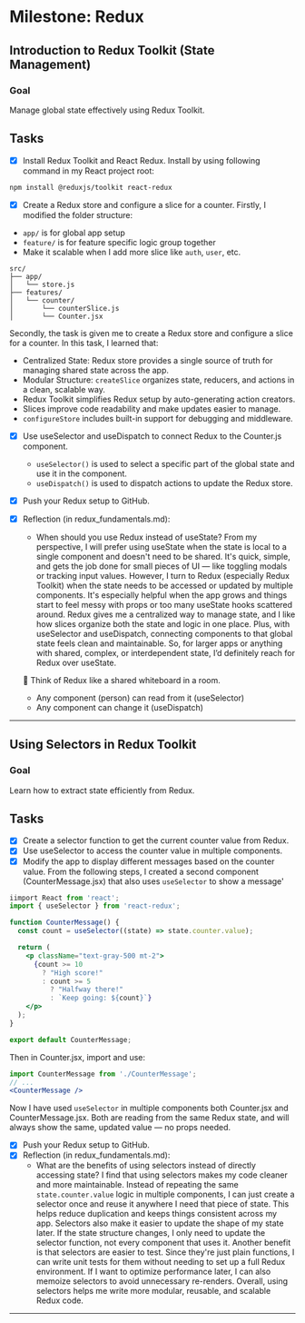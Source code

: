 # Milestone: Redux 

## Introduction to Redux Toolkit (State Management)
### Goal
Manage global state effectively using Redux Toolkit.

## Tasks
- [x] Install Redux Toolkit and React Redux.
Install by using following command in my React project root:
```bash
npm install @reduxjs/toolkit react-redux
```

- [x] Create a Redux store and configure a slice for a counter.
Firstly, I modified the folder structure:
- `app/` is for global app setup
- `feature/` is for feature specific logic group together
- Make it scalable when I add more slice like `auth`, `user`, etc.
```
src/
├── app/
│   └── store.js
├── features/
│   └── counter/
│       └── counterSlice.js
│       └── Counter.jsx
```
Secondly, the task is given me to create a Redux store and configure a slice for a counter. In this task, I learned that:
  - Centralized State: Redux store provides a single source of truth for managing shared state across the app. 
  - Modular Structure: `createSlice` organizes state, reducers, and actions in a clean, scalable way.
  - Redux Toolkit simplifies Redux setup by auto-generating action creators.
  - Slices improve code readability and make updates easier to manage.
  - `configureStore` includes built-in support for debugging and middleware.

- [x] Use useSelector and useDispatch to connect Redux to the Counter.js component.
  - `useSelector()` is used to select a specific part of the global state and use it in the component.
  - `useDispatch()` is used to dispatch actions to update the Redux store.

- [x] Push your Redux setup to GitHub.
- [x] Reflection (in redux_fundamentals.md):
  - When should you use Redux instead of useState?
    From my perspective, I will prefer using useState when the state is local to a single component and doesn't need to be shared. It's quick, simple, and gets the job done for small pieces of UI — like toggling modals or tracking input values.
    However, I turn to Redux (especially Redux Toolkit) when the state needs to be accessed or updated by multiple components. It's especially helpful when the app grows and things start to feel messy with props or too many useState hooks scattered around.
    Redux gives me a centralized way to manage state, and I like how slices organize both the state and logic in one place. Plus, with useSelector and useDispatch, connecting components to that global state feels clean and maintainable.
    So, for larger apps or anything with shared, complex, or interdependent state, I’d definitely reach for Redux over useState.

  🤔 Think of Redux like a shared whiteboard in a room.
  - Any component (person) can read from it (useSelector)
  - Any component can change it (useDispatch)
___________________________________________________________

## Using Selectors in Redux Toolkit
### Goal
Learn how to extract state efficiently from Redux.

## Tasks
- [x] Create a selector function to get the current counter value from Redux.
- [x] Use useSelector to access the counter value in multiple components.
- [x] Modify the app to display different messages based on the counter value.
From the following steps, I created a second component (CounterMessage.jsx) that also uses `useSelector` to show a message'
```jsx
iimport React from 'react';
import { useSelector } from 'react-redux';

function CounterMessage() {
  const count = useSelector((state) => state.counter.value);

  return (
    <p className="text-gray-500 mt-2">
      {count >= 10
        ? "High score!"
        : count >= 5
          ? "Halfway there!"
          : `Keep going: ${count}`}
    </p>
  );
}

export default CounterMessage;
```
Then in Counter.jsx, import and use:
```jsx
import CounterMessage from './CounterMessage';
// ...
<CounterMessage />
```
Now I have used `useSelector` in multiple components both Counter.jsx and CounterMessage.jsx. Both are reading from the same Redux state, and will always show the same, updated value — no props needed.

- [x] Push your Redux setup to GitHub.
- [x] Reflection (in redux_fundamentals.md):
  - What are the benefits of using selectors instead of directly accessing state?
    I find that using selectors makes my code cleaner and more maintainable. Instead of repeating the same `state.counter.value` logic in multiple components, I can just create a selector once and reuse it anywhere I need that piece of state. This helps reduce duplication and keeps things consistent across my app.
    Selectors also make it easier to update the shape of my state later. If the state structure changes, I only need to update the selector function, not every component that uses it.
    Another benefit is that selectors are easier to test. Since they're just plain functions, I can write unit tests for them without needing to set up a full Redux environment. If I want to optimize performance later, I can also memoize selectors to avoid unnecessary re-renders.
    Overall, using selectors helps me write more modular, reusable, and scalable Redux code.
___________________________________________________________
